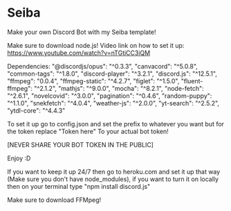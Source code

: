 # Seiba
Make your own Discord Bot with my Seiba template!

Make sure to download node.js!
Video link on how to set it up:
https://www.youtube.com/watch?v=nTGtiCC3iQM

Dependencies:
"@discordjs/opus": "^0.3.3",
    "canvacord": "^5.0.8",
    "common-tags": "^1.8.0",
    "discord-player": "^3.2.1",
    "discord.js": "^12.5.1",
    "ffmpeg": "0.0.4",
    "ffmpeg-static": "^4.2.7",
    "figlet": "^1.5.0",
    "fluent-ffmpeg": "^2.1.2",
    "mathjs": "^9.0.0",
    "mocha": "^8.2.1",
    "node-fetch": "^2.6.1",
    "novelcovid": "^3.0.0",
    "pagination": "^0.4.6",
    "random-puppy": "^1.1.0",
    "snekfetch": "^4.0.4",
    "weather-js": "^2.0.0",
    "yt-search": "^2.5.2",
    "ytdl-core": "^4.4.3"

To set it up go to config.json and set the prefix to whatever you want but for the token replace "Token here" To your actual bot token!

[NEVER SHARE YOUR BOT TOKEN IN THE PUBLIC]
    
Enjoy :D


If you want to keep it up 24/7 then go to heroku.com and set it up that way (Make sure you don't have node_modules), if you want to turn it on locally then on your terminal type "npm install discord.js"

Make sure to download FFMpeg!

